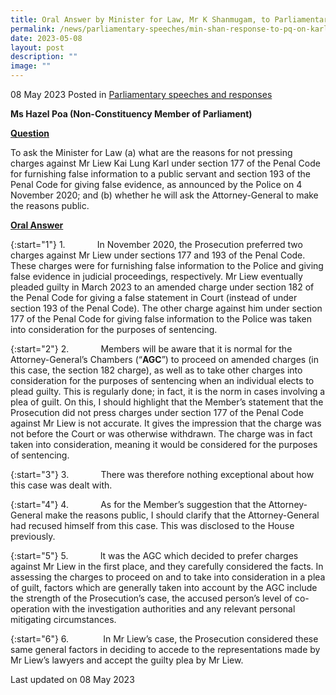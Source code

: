 ```yaml
---
title: Oral Answer by Minister for Law, Mr K Shanmugam, to Parliamentary Questions on
permalink: /news/parliamentary-speeches/min-shan-response-to-pq-on-karl-liew/
date: 2023-05-08
layout: post
description: ""
image: ""
---
```

08 May 2023 Posted in [Parliamentary speeches and responses](/news/parliamentary-speeches)

**Ms Hazel Poa (Non-Constituency Member of Parliament)** 

<b><u>Question</u></b>

To ask the Minister for Law (a) what are the reasons for not pressing charges against Mr Liew Kai Lung Karl under section 177 of the Penal Code for furnishing false information to a public servant and section 193 of the Penal Code for giving false evidence, as announced by the Police on 4 November 2020; and (b) whether he will ask the Attorney-General to make the reasons public.

<b><u>Oral Answer</u></b>

{:start="1"}
1.&nbsp;&nbsp;&nbsp;&nbsp;&nbsp;&nbsp;&nbsp;&nbsp;&nbsp;&nbsp;&nbsp;&nbsp; In November 2020, the Prosecution preferred two charges against Mr Liew under sections 177 and 193 of the Penal Code. These charges were for furnishing false information to the Police and giving false evidence in judicial proceedings, respectively. Mr Liew eventually pleaded guilty in March 2023 to an amended charge under section 182 of the Penal Code for giving a false statement in Court (instead of under section 193 of the Penal Code). The other charge against him under section 177 of the Penal Code for giving false information to the Police was taken into consideration for the purposes of sentencing.&nbsp;

{:start="2"}
2.&nbsp;&nbsp;&nbsp;&nbsp;&nbsp;&nbsp;&nbsp;&nbsp;&nbsp;&nbsp;&nbsp;&nbsp; Members will be aware that it is normal for the Attorney-General’s Chambers (“**AGC**”) to proceed on amended charges (in this case, the section 182 charge), as well as to take other charges into consideration for the purposes of sentencing when an individual elects to plead guilty. This is regularly done; in fact, it is the norm in cases involving a plea of guilt. On this, I should highlight that the Member’s statement that the Prosecution did not press charges under section 177 of the Penal Code against Mr Liew is not accurate. It gives the impression that the charge was not before the Court or was otherwise withdrawn. The charge was in fact taken into consideration, meaning it would be considered for the purposes of sentencing.

{:start="3"}
3.&nbsp;&nbsp;&nbsp;&nbsp;&nbsp;&nbsp;&nbsp;&nbsp;&nbsp;&nbsp;&nbsp;&nbsp; There was therefore nothing exceptional about how this case was dealt with.

{:start="4"}
4.&nbsp;&nbsp;&nbsp;&nbsp;&nbsp;&nbsp;&nbsp;&nbsp;&nbsp;&nbsp;&nbsp;&nbsp; As for the Member’s suggestion that the Attorney-General make the reasons public, I should clarify that the Attorney-General had recused himself from this case. This was disclosed to the House previously.

{:start="5"}
5.&nbsp;&nbsp;&nbsp;&nbsp;&nbsp;&nbsp;&nbsp;&nbsp;&nbsp;&nbsp;&nbsp;&nbsp; It was the AGC which decided to prefer charges against Mr Liew in the first place, and they carefully considered the facts. In assessing the charges to proceed on and to take into consideration in a plea of guilt, factors which are generally taken into account by the AGC include the strength of the Prosecution’s case, the accused person’s level of co-operation with the investigation authorities and any relevant personal mitigating circumstances.&nbsp;&nbsp;

{:start="6"}
6.&nbsp;&nbsp;&nbsp;&nbsp;&nbsp;&nbsp;&nbsp;&nbsp;&nbsp;&nbsp;&nbsp;&nbsp; &nbsp;In Mr Liew’s case, the Prosecution considered these same general factors in deciding to accede to the representations made by  
Mr Liew’s lawyers and accept the guilty plea by Mr Liew.


<p class="right-side-updated">Last updated on 08 May 2023</p>